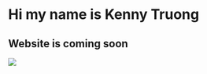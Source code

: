 <h1> Hi my name is Kenny Truong </h1>
<h2> Website is coming soon </h2>
<img src="[https://cdn.freecodecamp.org/curriculum/cat-photo-app/relaxing-cat.jpg](https://www.facebook.com/photo?fbid=928747260797696&set=a.156509884688108)">
